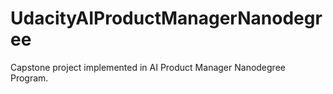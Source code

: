 # UdacityAIProductManagerNanodegree
Capstone project implemented in AI Product Manager Nanodegree Program.
